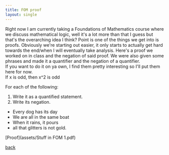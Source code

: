 ```yaml
---
title: FOM proof
layout: single
---
```

Right now I am currently taking a Foundations of Mathematics course where we discuss mathematical logic, well it's a lot more than that I guess but that's the overarching idea I think? Point is one of the things we get into is proofs. Obviously we're starting out easier, it only starts to actually get hard towards the end/when I will eventually take analysis. 
Here's a proof we worked on in class and the negation of said proof. We were also given some phrases and made it a quantifier and the negation of a quantifier. <br/>
If you want to do it on ya own, I find them pretty interesting so I'll put them here for now. <br/>
If x is odd, then x^2 is odd <br/>

For each of the following:
1. Write it as a quantified statement.
2. Write its negation.
- Every dog has its day
- We are all in the same boat
- When it rains, it pours
- all that glitters is not gold.

[Proof](assets/Stuff in FOM 1.pdf)

[back](./)

